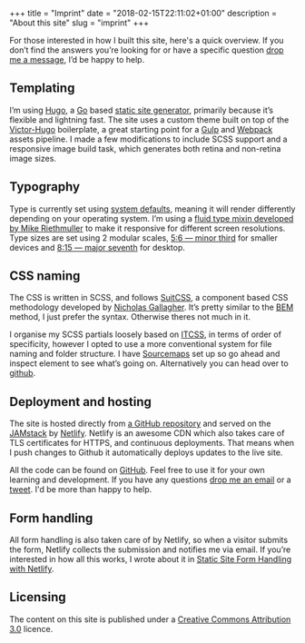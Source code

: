 +++
title = "Imprint"
date = "2018-02-15T22:11:02+01:00"
description = "About this site"
slug = "imprint"
+++

For those interested in how I built this site, here's a quick overview. If you don’t find the answers you’re looking for or have a specific question [drop me a message](/contact/), I’d be happy to help.

## Templating
I’m using [Hugo](https://gohugo.io/), a [Go](https://golang.org/) based [static site generator](https://www.staticgen.com/), primarily because it’s flexible and lightning fast. The site uses a custom theme built on top of the [Victor-Hugo](https://github.com/netlify/victor-hugo) boilerplate, a great starting point for a [Gulp](https://gulpjs.com/) and [Webpack](https://webpack.js.org/) assets pipeline. I made a few modifications to include SCSS support and a responsive image build task, which generates both retina and non-retina image sizes.

## Typography
Type is currently set using [system defaults](https://css-tricks.com/snippets/css/system-font-stack/), meaning it will render differently depending on your operating system. I’m using a [fluid type mixin developed by Mike Riethmuller](https://www.madebymike.com.au/writing/fluid-type-calc-examples/) to make it responsive for different screen resolutions. Type sizes are set using 2 modular scales, [5:6 — minor third](http://www.modularscale.com/?1&em&1.2) for smaller devices and  [8:15 — major seventh](http://www.modularscale.com/?1&em&1.875) for desktop.

## CSS naming
The CSS is written in SCSS, and follows [SuitCSS](https://suitcss.github.io/), a component based CSS methodology developed by [Nicholas Gallagher](http://nicolasgallagher.com/). It’s pretty similar to the [BEM](http://getbem.com/) method, I just prefer the syntax. Otherwise theres not much in it.

I organise my SCSS partials loosely based on [ITCSS](https://www.xfive.co/blog/itcss-scalable-maintainable-css-architecture/), in terms of order of specificity, however I opted to use a more conventional system for file naming and folder structure. I have [Sourcemaps](https://knpuniversity.com/screencast/gulp/sourcemaps) set up so go ahead and inspect element to see what’s going on. Alternatively you can head over to [github](https://github.com/harrycresswell/hc).


## Deployment and hosting
The site is hosted directly from [a GitHub repository](https://github.com/harrycresswell/harry) and served on the [JAMstack](https://jamstack.org/) by [Netlify](https://www.netlify.com/). Netlify is an awesome CDN which also takes care of TLS certificates for HTTPS, and continuous deployments. That means when I push changes to Github it automatically deploys updates to the live site.

All the code can be found on [GitHub](https://github.com/harrycresswell/harry). Feel free to use it for your own learning and development. If you have any questions [drop me an email](mailto:studio@harrycresswell.com) or a [tweet](https://twitter.com/harrycresswell/). I'd be more than happy to help.


## Form handling
All form handling is also taken care of by Netlify, so when a visitor submits the form, Netlify collects the submission and notifies me via email. If you’re interested in how all this works, I wrote about it in [Static Site Form Handling with Netlify](/articles/forms-with-netlify/).

## Licensing

The content on this site is published under a [Creative Commons Attribution 3.0](https://creativecommons.org/licenses/by/3.0/) licence.
